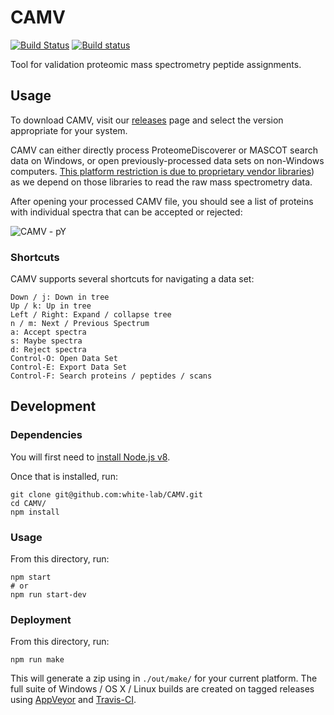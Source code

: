 # CAMV

[![Build Status](https://travis-ci.org/white-lab/CAMV.svg?branch=master)](https://travis-ci.org/white-lab/CAMV)
[![Build status](https://ci.appveyor.com/api/projects/status/qqp3546mt4qcf8oo?svg=true)](https://ci.appveyor.com/project/naderm/camv)

Tool for validation proteomic mass spectrometry peptide assignments.

## Usage

To download CAMV, visit our [releases](https://github.com/white-lab/CAMV/releases)
page and select the version appropriate for your system.

CAMV can either directly process ProteomeDiscoverer or MASCOT search data on
Windows, or open previously-processed data sets on non-Windows computers.
[This platform restriction is due to proprietary vendor libraries](http://proteowizard.sourceforge.net/formats/index.html))
as we depend on those libraries to read the raw mass spectrometry data.

After opening your processed CAMV file, you should see a list of proteins with
individual spectra that can be accepted or rejected:

![CAMV - pY](https://i.imgur.com/5Bsj995.png)

### Shortcuts

CAMV supports several shortcuts for navigating a data set:

```
Down / j: Down in tree
Up / k: Up in tree
Left / Right: Expand / collapse tree
n / m: Next / Previous Spectrum
a: Accept spectra
s: Maybe spectra
d: Reject spectra
Control-O: Open Data Set
Control-E: Export Data Set
Control-F: Search proteins / peptides / scans
```

## Development

### Dependencies

You will first need to [install Node.js v8](https://nodejs.org/en/).

Once that is installed, run:

```
git clone git@github.com:white-lab/CAMV.git
cd CAMV/
npm install
```

### Usage

From this directory, run:

```
npm start
# or
npm run start-dev
```

### Deployment

From this directory, run:

```
npm run make
```

This will generate a zip using in `./out/make/` for your current platform.
The full suite of Windows / OS X / Linux builds are created on tagged releases
using [AppVeyor](https://github.com/white-lab/CAMV/blob/master/appveyor.yml) and
[Travis-CI](https://github.com/white-lab/CAMV/blob/master/.travis.yml).
